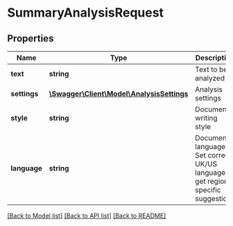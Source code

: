 # SummaryAnalysisRequest

## Properties
Name | Type | Description | Notes
------------ | ------------- | ------------- | -------------
**text** | **string** | Text to be analyzed | 
**settings** | [**\Swagger\Client\Model\AnalysisSettings**](AnalysisSettings.md) | Analysis settings | 
**style** | **string** | Document&#39;s writing style | [default to 'General']
**language** | **string** | Document&#39;s language. Set correct UK/US language to get region-specific suggestions | [default to 'en']

[[Back to Model list]](../README.md#documentation-for-models) [[Back to API list]](../README.md#documentation-for-api-endpoints) [[Back to README]](../README.md)


